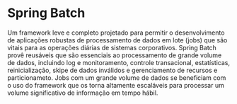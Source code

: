# Spring Batch

Um framework leve e completo projetado para permitir o desenvolvimento de aplicações robustas de processamento de dados em lote (jobs) que são vitais para as operações diárias de sistemas corporativos.
Spring Batch provê reusáveis que são essenciais ao processamento de grande volume de dados, incluindo log e monitoramento, controle transacional, estatísticas, reinicialização, skipe de dados inválidos e gerenciamento de recursos e particionameto. 
Jobs com um grande volume de dados se beneficiam com o uso do framework que os torna altamente escaláveis para processar um volume significativo de informação em tempo hábil.
